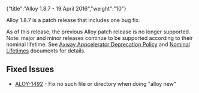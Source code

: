 {"title":"Alloy 1.8.7 - 19 April 2016","weight":"10"}

Alloy 1.8.7 is a patch release that includes one bug fix.

As of this release, the previous Alloy patch release is no longer supported. Note: major and minor releases continue to be supported according to their nominal lifetime. See [Axway Appcelerator Deprecation Policy](/docs/appc/AMPLIFY_Appcelerator_Services_Overview/Axway_Appcelerator_Deprecation_Policy/) and [Nominal Lifetimes](/docs/appc/AMPLIFY_Appcelerator_Services_Overview/Axway_Appcelerator_Product_Lifecycle/#nominal-lifetimes) documents for details.

## Fixed Issues

* [ALOY-1492](https://jira.appcelerator.org/browse/ALOY-1492) - Fix no such file or directory when doing "alloy new"
